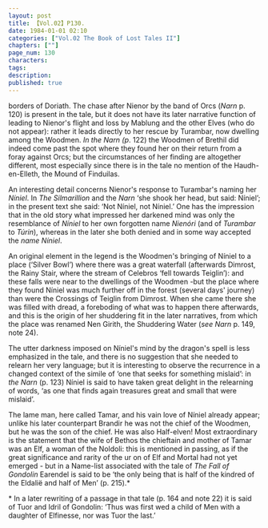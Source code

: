 ```yaml
---
layout: post
title: 【Vol.02】P130.
date: 1984-01-01 02:10
categories: ["Vol.02 The Book of Lost Tales II"]
chapters: [""]
page_num: 130
characters: 
tags: 
description: 
published: true
---
```


<p style="text-indent: 0;">
borders of Doriath. The chase after Nienor by the band of Orcs (<I>Narn</I> p. 120) is present in the tale, but it does not have its later narrative function of leading to Nienor's flight and loss by Mablung and the other Elves (who do not appear): rather it leads directly to her rescue by Turambar, now dwelling among the Woodmen. <I>In the Narn (p</I>. 122) the Woodmen of Brethil did indeed come past the spot where they found her on their return from a foray against Orcs; but the circumstances of her finding are altogether different, most especially since there is in the tale no mention of the Haudh-en-Elleth, the Mound of Finduilas.
</p>

An interesting detail concerns Nienor's response to Turambar's naming her <I>Níniel</I>. In <I>The Silmarillion</I> and the <I>Narn</I> ‘she shook her head, but said: Níniel’; in the present text she said: ‘Not Níniel, not Níniel.’ One has the impression that in the old story what impressed her darkened mind was only the resemblance of <I>Níniel</I> to her own forgotten name <I>Nienóri</I> (and of <I>Turambar</I> to <I>Túrin</I>), whereas in the later she both denied and in some way accepted the <I>name Níniel</I>.

An original element in the legend is the Woodmen's bringing of Níniel to a place (‘Silver Bowl’) where there was a great waterfall (afterwards Dimrost, the Rainy Stair, where the stream of Celebros ‘fell towards Teiglin’): and these falls were near to the dwellings of the Woodmen -but the place where they found Níniel was much further off in the forest (several days' journey) than were the Crossings of Teiglin from Dimrost. When she came there she was filled with dread, a foreboding of what was to happen there afterwards, and this is the origin of her shuddering fit in the later narratives, from which the place was renamed Nen Girith, the Shuddering Water (<I>see Narn</I> p. 149, note 24).

The utter darkness imposed on Níniel's mind by the dragon's spell is less emphasized in the tale, and there is no suggestion that she needed to relearn her very language; but it is interesting to observe the recurrence in a changed context of the simile of ‘one that seeks for something mislaid’: in <I>the Narn</I> (p. 123) Níniel is said to have taken great delight in the relearning of words, ‘as one that finds again treasures great and small that were mislaid’.

The lame man, here called Tamar, and his vain love of Níniel already appear; unlike his later counterpart Brandir he was not the chief of the Woodmen, but he was the son of the chief. He was also Half-elven! Most extraordinary is the statement that the wife of Bethos the chieftain and mother of Tamar was an Elf, a woman of the Noldoli: this is mentioned in passing, as if the great significance and rarity of the ur on of Elf and Mortal had not yet emerged - but in a Name-list associated with the tale of <I>The Fall of Gondolin</I> Earendel is said to be ‘the only being that is half of the kindred of the Eldalië and half of Men’ (p. 215).\*

\* In a later rewriting of a passage in that tale (p. 164 and note 22) it is said of Tuor and Idril of Gondolin: ‘Thus was first wed a child of Men with a daughter of Elfinesse, nor was Tuor the last.’

